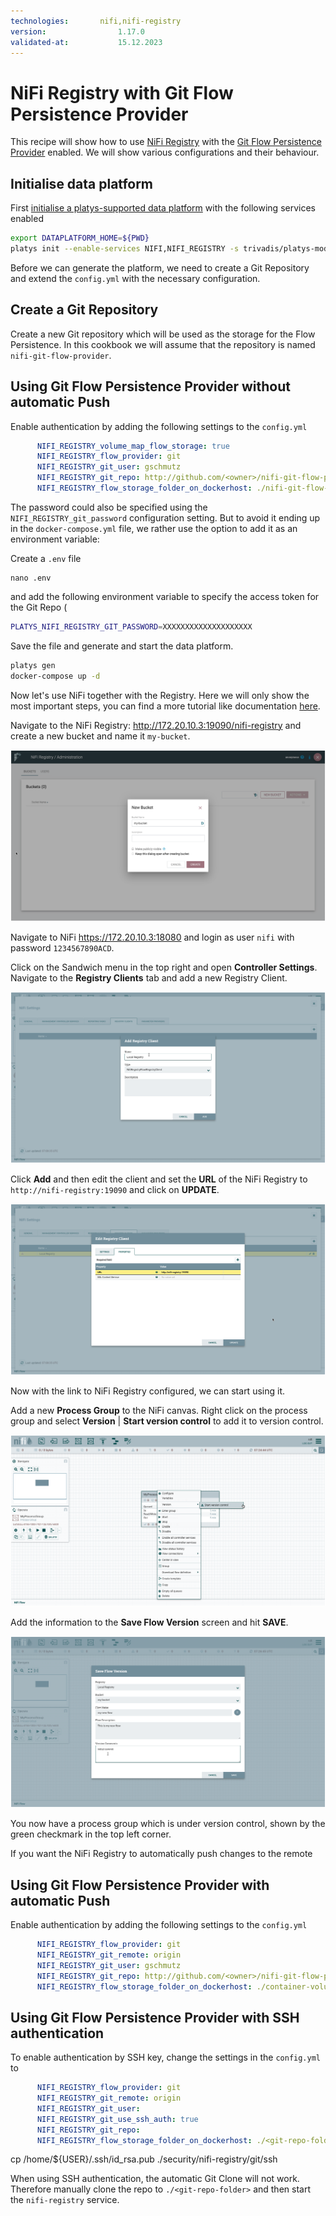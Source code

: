 ```yaml
---
technologies:       nifi,nifi-registry
version:				1.17.0
validated-at:			15.12.2023
---
```


# NiFi Registry with Git Flow Persistence Provider

This recipe will show how to use [NiFi Registry](https://nifi.apache.org/registry.html) with the [Git Flow Persistence Provider](https://nifi.apache.org/docs/nifi-registry-docs/html/administration-guide.html#gitflowpersistenceprovider) enabled. We will show various configurations and their behaviour. 

## Initialise data platform

First [initialise a platys-supported data platform](../documentation/getting-started) with the following services enabled

```bash
export DATAPLATFORM_HOME=${PWD}
platys init --enable-services NIFI,NIFI_REGISTRY -s trivadis/platys-modern-data-platform -w 1.17.0
```

Before we can generate the platform, we need to create a Git Repository and extend the `config.yml` with the necessary configuration.

## Create a Git Repository

Create a new Git repository which will be used as the storage for the Flow Persistence. In this cookbook we will assume that the repository is named `nifi-git-flow-provider`. 

## Using Git Flow Persistence Provider without automatic Push

Enable authentication by adding the following settings to the `config.yml`

```yaml
      NIFI_REGISTRY_volume_map_flow_storage: true
      NIFI_REGISTRY_flow_provider: git
      NIFI_REGISTRY_git_user: gschmutz
      NIFI_REGISTRY_git_repo: http://github.com/<owner>/nifi-git-flow-provider
      NIFI_REGISTRY_flow_storage_folder_on_dockerhost: ./nifi-git-flow-provider
```

The password could also be specified using the `NIFI_REGISTRY_git_password` configuration setting. But to avoid it ending up in the `docker-compose.yml` file, we rather use the option to add it as an environment variable:

Create a `.env` file 

```
nano .env
```

and add the following environment variable to specify the access token for the Git Repo (

```bash
PLATYS_NIFI_REGISTRY_GIT_PASSWORD=XXXXXXXXXXXXXXXXXXXX
```

Save the file and generate and start the data platform.

```bash
platys gen
docker-compose up -d
```

Now let's use NiFi together with the Registry. Here we will only show the most important steps, you can find a more tutorial like documentation [here](https://nifi.apache.org/docs/nifi-registry-docs/index.html). 

Navigate to the NiFi Registry: <http://172.20.10.3:19090/nifi-registry> and create a new bucket and name it `my-bucket`.

![](./images/create-bucket.png)

Navigate to NiFi <https://172.20.10.3:18080> and login as user `nifi` with password `1234567890ACD`.

Click on the Sandwich menu in the top right and open **Controller Settings**. Navigate to the **Registry Clients** tab and add a new Registry Client. 

![](./images/add-registry-client.png)

Click **Add** and then edit the client and set the **URL** of the NiFi Registry to `http://nifi-registry:19090` and click on **UPDATE**.

![](./images/add-registry-client-2.png)

Now with the link to NiFi Registry configured, we can start using it. 

Add a new **Process Group** to the NiFi canvas. Right click on the process group and select **Version** | **Start version control** to add it to version control. 

![](./images/start-version-control.png)

Add the information to the **Save Flow Version** screen and hit **SAVE**.

![](./images/start-version-control-2.png)

You now have a process group which is under version control, shown by the green checkmark in the top left corner. 

If you want the NiFi Registry to automatically push changes to the remote 

## Using Git Flow Persistence Provider with automatic Push

Enable authentication by adding the following settings to the `config.yml`

```yaml
      NIFI_REGISTRY_flow_provider: git
      NIFI_REGISTRY_git_remote: origin
      NIFI_REGISTRY_git_user: gschmutz
      NIFI_REGISTRY_git_repo: http://github.com/<owner>/nifi-git-flow-provider
      NIFI_REGISTRY_flow_storage_folder_on_dockerhost: ./container-volume/nifi-registry/flow-storage
```

## Using Git Flow Persistence Provider with SSH authentication

To enable authentication by SSH key, change the settings in the `config.yml` to

```yaml
      NIFI_REGISTRY_flow_provider: git
      NIFI_REGISTRY_git_remote: origin
      NIFI_REGISTRY_git_user:
      NIFI_REGISTRY_git_use_ssh_auth: true
      NIFI_REGISTRY_git_repo:
      NIFI_REGISTRY_flow_storage_folder_on_dockerhost: ./<git-repo-folder>
```


cp /home/${USER}/.ssh/id_rsa.pub ./security/nifi-registry/git/ssh

When using SSH authentication, the automatic Git Clone will not work. Therefore manually clone the repo to `./<git-repo-folder>` and then start the `nifi-registry` service.

